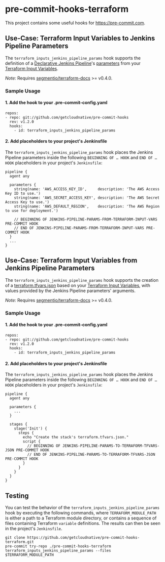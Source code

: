 # pre-commit-hooks-terraform

This project contains some useful hooks for https://pre-commit.com.

## Use-Case: Terraform Input Variables to Jenkins Pipeline Parameters

The `terraform_inputs_jenkins_pipeline_params` hook supports the definition of a [Declarative Jenkins Pipeline](https://jenkins.io/doc/book/pipeline/syntax/#declarative-pipeline)'s [parameters](https://jenkins.io/doc/book/pipeline/syntax/#parameters) from your [Terraform Input Variables](https://www.terraform.io/intro/getting-started/variables.html).

*Note:* Requires [segmentio/terraform-docs](https://github.com/segmentio/terraform-docs) >= v0.4.0.

### Sample Usage

#### 1. Add the hook to your .pre-commit-config.yaml

```
repos:
- repo: git://github.com/getcloudnative/pre-commit-hooks
  rev: v1.2.0
  hooks:
    - id: terraform_inputs_jenkins_pipeline_params
```

#### 2. Add placeholders to your project's Jenkinsfile

The `terraform_inputs_jenkins_pipeline_params` hook places the Jenkins Pipeline parameters inside the following `BEGINNING OF … HOOK` and `END OF … HOOK` placeholders in your project's `Jenkinsfile`:

```
pipeline {
  agent any

  parameters {
    string(name: 'AWS_ACCESS_KEY_ID',     description: 'The AWS Access Key ID to use.')
    string(name: 'AWS_SECRET_ACCESS_KEY', description: 'The AWS Secret Access Key to use.')
    string(name: 'AWS_DEFAULT_REGION',    description: 'The AWS Region to use for deployment.')

    // BEGINNING OF JENKINS-PIPELINE-PARAMS-FROM-TERRAFORM-INPUT-VARS PRE-COMMIT HOOK
    // END OF JENKINS-PIPELINE-PARAMS-FROM-TERRAFORM-INPUT-VARS PRE-COMMIT HOOK
  }
  ...
}
```

## Use-Case: Terraform Input Variables from Jenkins Pipeline Parameters

The `terraform_inputs_jenkins_pipeline_params` hook supports the creation of a [terraform.tfvars.json](https://www.terraform.io/intro/getting-started/variables.html#from-a-file) based on your [Terraform Input Variables](https://www.terraform.io/intro/getting-started/variables.html), with values provided by the Jenkins Pipeline parameters' arguments.

*Note:* Requires [segmentio/terraform-docs](https://github.com/segmentio/terraform-docs) >= v0.4.0.

### Sample Usage

#### 1. Add the hook to your .pre-commit-config.yaml

```
repos:
- repo: git://github.com/getcloudnative/pre-commit-hooks
  rev: v1.2.0
  hooks:
    - id: terraform_inputs_jenkins_pipeline_params
```

#### 2. Add placeholders to your project's Jenkinsfile

The `terraform_inputs_jenkins_pipeline_params` hook places the Jenkins Pipeline parameters inside the following `BEGINNING OF … HOOK` and `END OF … HOOK` placeholders in your project's `Jenkinsfile`:

```
pipeline {
  agent any

  parameters {
    ...
  }

  stages {
    stage('Init') {
      steps {
        echo "Create the stack's terraform.tfvars.json."
        script {
          // BEGINNING OF JENKINS-PIPELINE-PARAMS-TO-TERRAFORM-TFVARS-JSON PRE-COMMIT HOOK
          // END OF JENKINS-PIPELINE-PARAMS-TO-TERRAFORM-TFVARS-JSON PRE-COMMIT HOOK
        }
      }
    }
  }
}
```

## Testing

You can test the behavior of the `terraform_inputs_jenkins_pipeline_params` hook by executing the following commands, where `TERRAFORM_MODULE_PATH` is either a path to a Terraform module directory, or contains a sequence of files containing Terraform `variable` definitions. The results can then be seen in the project's `Jenkinsfile`.

```
git clone https://github.com/getcloudnative/pre-commit-hooks-terraform.git
pre-commit try-repo ./pre-commit-hooks-terraform terraform_inputs_jenkins_pipeline_params --files $TERRAFORM_MODULE_PATH
```
